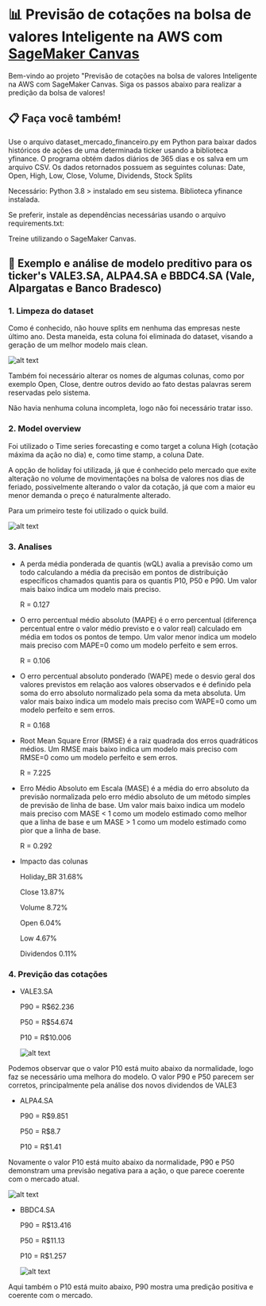# 📊 Previsão de cotações na bolsa de valores Inteligente na AWS com [SageMaker Canvas](https://aws.amazon.com/pt/sagemaker/canvas/)

Bem-vindo ao projeto "Previsão de cotações na bolsa de valores Inteligente na AWS com SageMaker Canvas. Siga os passos abaixo para realizar a predição da bolsa de valores!

## 📋 Faça você também!
Use o arquivo dataset_mercado_financeiro.py em Python para baixar dados históricos de ações de uma determinada ticker usando a biblioteca yfinance. O programa obtém dados diários de 365 dias e os salva em um arquivo CSV. Os dados retornados possuem as seguintes colunas: Date, Open, High, Low, Close, Volume, Dividends, Stock Splits

Necessário:
    Python 3.8 > instalado em seu sistema.
    Biblioteca yfinance instalada.

Se preferir, instale as dependências necessárias usando o arquivo requirements.txt:

Treine utilizando o SageMaker Canvas.


## 🚀 Exemplo e análise de modelo preditivo para os ticker's VALE3.SA, ALPA4.SA  e BBDC4.SA (Vale, Alpargatas e Banco Bradesco)

### 1. Limpeza do dataset

Como é conhecido, não houve splits em nenhuma das empresas neste último ano. Desta maneida, esta coluna foi eliminada do dataset, visando a geração de um melhor modelo mais clean. 

![alt text](<img/drop.png>)

Também foi necessário alterar os nomes de algumas colunas, como por exemplo Open, Close, dentre outros devido ao fato destas palavras serem reservadas pelo sistema.


Não havia nenhuma coluna incompleta, logo não foi necessário tratar isso.

### 2. Model overview

Foi utilizado o Time series forecasting e como target a coluna High (cotação máxima da ação no dia) e, como time stamp, a coluna Date. 

A opção de holiday foi utilizada, já que é conhecido pelo mercado que exite alteração no volume de movimentações na bolsa de valores nos dias de feriado, possivelmente alterando o valor da cotação, já que com a maior eu menor demanda o preço é naturalmente alterado.

Para um primeiro teste foi utilizado o quick build.

![alt text](<img/model.png>)

### 3. Analises

-   A perda média ponderada de quantis (wQL) avalia a previsão como um todo calculando a média da precisão em pontos de distribuição específicos chamados quantis para os quantis P10, P50 e P90. Um valor mais baixo indica um modelo mais preciso.

    R = 0.127


-   O erro percentual médio absoluto (MAPE) é o erro percentual (diferença percentual entre o valor médio previsto e o valor real) calculado em média em todos os pontos de tempo. Um valor menor indica um modelo mais preciso com MAPE=0 como um modelo perfeito e sem erros.

    R = 0.106


-   O erro percentual absoluto ponderado (WAPE) mede o desvio geral dos valores previstos em relação aos valores observados e é definido pela soma do erro absoluto normalizado pela soma da meta absoluta. Um valor mais baixo indica um modelo mais preciso com WAPE=0 como um modelo perfeito e sem erros.
    
    R = 0.168


-   Root Mean Square Error (RMSE) é a raiz quadrada dos erros quadráticos médios. Um RMSE mais baixo indica um modelo mais preciso com RMSE=0 como um modelo perfeito e sem erros.

    R = 7.225


-   Erro Médio Absoluto em Escala (MASE) é a média do erro absoluto da previsão normalizada pelo erro médio absoluto de um método simples de previsão de linha de base. Um valor mais baixo indica um modelo mais preciso com MASE < 1 como um modelo estimado como melhor que a linha de base e um MASE > 1 como um modelo estimado como pior que a linha de base.

    R = 0.292


-   Impacto das colunas

    Holiday_BR 31.68%

    Close 13.87%

    Volume 8.72%

    Open 6.04%

    Low 4.67%

    Dividendos 0.11%

### 4. Previção das cotações

-   VALE3.SA
    
    P90 = R$62.236

    P50 = R$54.674

    P10 = R$10.006

    ![alt text](img/vale3.png)

Podemos observar que o valor P10 está muito abaixo da normalidade, logo faz se necessário uma melhora do modelo. O valor P90 e P50 parecem ser corretos, principalmente pela análise dos novos dividendos de VALE3 

-   ALPA4.SA

    P90 = R$9.851

    P50 = R$8.7

    P10 = R$1.41

Novamente o valor P10 está muito abaixo da normalidade, P90 e P50 demonstram uma previsão negativa para a ação, o que parece coerente com o mercado atual.

![alt text](img/alpa4.png)

-   BBDC4.SA

    P90 = R$13.416

    P50 = R$11.13

    P10 = R$1.257

    ![alt text](img/bbdc4.png)

Aqui também o P10 está muito abaixo, P90 mostra uma predição positiva e coerente com o mercado.

